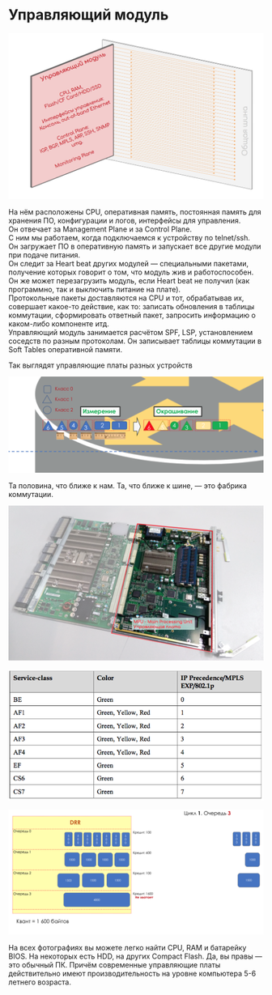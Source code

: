# Управляющий модуль

![](../../.gitbook/assets/image%20%2868%29.png)

На нём расположены CPU, оперативная память, постоянная память для хранения ПО, конфигурации и логов, интерфейсы для управления.  
Он отвечает за Management Plane и за Control Plane.  
С ним мы работаем, когда подключаемся к устройству по telnet/ssh.  
Он загружает ПО в оперативную память и запускает все другие модули при подаче питания.  
Он следит за Heart beat других модулей — специальными пакетами, получение которых говорит о том, что модуль жив и работоспособен.  
Он же может перезагрузить модуль, если Heart beat не получил \(как программно, так и выключить питание на плате\).  
Протокольные пакеты доставляются на CPU и тот, обрабатывав их, совершает какое-то действие, как то: записать обновления в таблицы коммутации, сформировать ответный пакет, запросить информацию о каком-либо компоненте итд.  
Управляющий модуль занимается расчётом SPF, LSP, установлением соседств по разным протоколам. Он записывает таблицы коммутации в Soft Tables оперативной памяти.

Так выглядят управляющие платы разных устройств

![Cisco ASR9000 RSP \(Routing and Switching\)](../../.gitbook/assets/image%20%28175%29.png)

Та половина, что ближе к нам. Та, что ближе к шине, — это фабрика коммутации.



![Huawei NE40E-X8 MPU](../../.gitbook/assets/image%20%2841%29.png)

![Juniper RE100](../../.gitbook/assets/image%20%28149%29.png)

![RE Juniper 1800](../../.gitbook/assets/image%20%2815%29.png)

На всех фотографиях вы можете легко найти CPU, RAM и батарейку BIOS. На некоторых есть HDD, на других Compact Flash. Да, вы правы — это обычный ПК. Причём современные управляющие платы действительно имеют производительность на уровне компьютера 5-6 летнего возраста.

